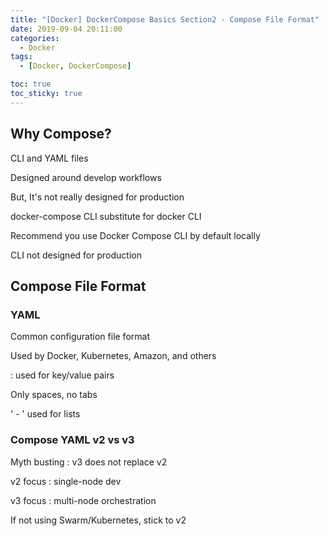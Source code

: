 ```yaml
---
title: "[Docker] DockerCompose Basics Section2 - Compose File Format"
date: 2019-09-04 20:11:00
categories:
  - Docker
tags:
  - [Docker, DockerCompose]

toc: true
toc_sticky: true
---
```


## Why Compose?

CLI and YAML files

Designed around develop workflows

But, It's not really designed for production

docker-compose CLI substitute for docker CLI

Recommend you use Docker Compose CLI by default locally

CLI not designed for production

## Compose File Format

### YAML

Common configuration file format

Used by Docker, Kubernetes, Amazon, and others

: used for key/value pairs

Only spaces, no tabs

' - ' used for lists

### Compose YAML v2 vs v3

Myth busting : v3 does not replace v2

v2 focus : single-node dev

v3 focus : multi-node orchestration

If not using Swarm/Kubernetes, stick to v2
